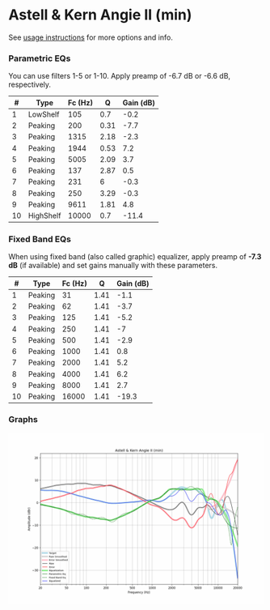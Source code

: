 # Astell & Kern Angie II (min)
See [usage instructions](https://github.com/jaakkopasanen/AutoEq#usage) for more options and info.

### Parametric EQs
You can use filters 1-5 or 1-10. Apply preamp of -6.7 dB or -6.6 dB, respectively.

|   # | Type      |   Fc (Hz) |    Q |   Gain (dB) |
|-----|-----------|-----------|------|-------------|
|   1 | LowShelf  |       105 | 0.7  |        -0.2 |
|   2 | Peaking   |       200 | 0.31 |        -7.7 |
|   3 | Peaking   |      1315 | 2.18 |        -2.3 |
|   4 | Peaking   |      1944 | 0.53 |         7.2 |
|   5 | Peaking   |      5005 | 2.09 |         3.7 |
|   6 | Peaking   |       137 | 2.87 |         0.5 |
|   7 | Peaking   |       231 | 6    |        -0.3 |
|   8 | Peaking   |       250 | 3.29 |        -0.3 |
|   9 | Peaking   |      9611 | 1.81 |         4.8 |
|  10 | HighShelf |     10000 | 0.7  |       -11.4 |

### Fixed Band EQs
When using fixed band (also called graphic) equalizer, apply preamp of **-7.3 dB** (if available) and set gains manually with these parameters.

|   # | Type    |   Fc (Hz) |    Q |   Gain (dB) |
|-----|---------|-----------|------|-------------|
|   1 | Peaking |        31 | 1.41 |        -1.1 |
|   2 | Peaking |        62 | 1.41 |        -3.7 |
|   3 | Peaking |       125 | 1.41 |        -5.2 |
|   4 | Peaking |       250 | 1.41 |        -7   |
|   5 | Peaking |       500 | 1.41 |        -2.9 |
|   6 | Peaking |      1000 | 1.41 |         0.8 |
|   7 | Peaking |      2000 | 1.41 |         5.2 |
|   8 | Peaking |      4000 | 1.41 |         6.2 |
|   9 | Peaking |      8000 | 1.41 |         2.7 |
|  10 | Peaking |     16000 | 1.41 |       -19.3 |

### Graphs
![](./Astell%20&%20Kern%20Angie%20II%20(min).png)
